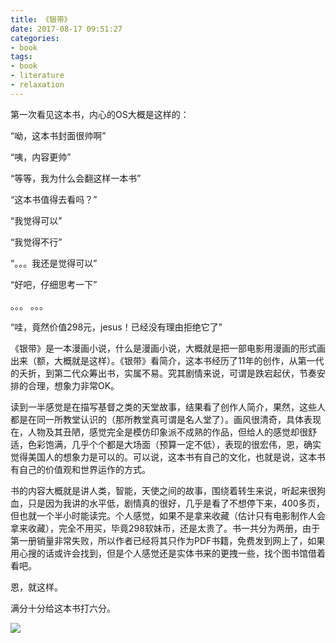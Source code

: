 ```yaml
---
title: 《银带》
date: 2017-08-17 09:51:27
categories:
- book
tags:
- book
- literature
- relaxation
---
```

第一次看见这本书，内心的OS大概是这样的：

“呦，这本书封面很帅啊”

“咦，内容更帅”

“等等，我为什么会翻这样一本书”

“这本书值得去看吗？”

 <!-- more -->

“我觉得可以”


“我觉得不行”

“。。。我还是觉得可以”

“好吧，仔细思考一下”

。。。 。。。 

“哇，竟然价值298元，jesus！已经没有理由拒绝它了”

《银带》是一本漫画小说，什么是漫画小说，大概就是把一部电影用漫画的形式画出来（额，大概就是这样）。《银带》看简介，这本书经历了11年的创作，从第一代的夭折，到第二代众筹出书，实属不易。究其剧情来说，可谓是跌宕起伏，节奏安排的合理，想象力非常OK。

读到一半感觉是在描写基督之类的天堂故事，结果看了创作人简介，果然，这些人都是在同一所教堂认识的（那所教堂真可谓是名人堂了）。画风很清奇，具体表现在，人物及其丑陋，感觉完全是模仿印象派不成熟的作品，但给人的感觉却很舒适，色彩饱满，几乎个个都是大场面（预算一定不低），表现的很宏伟，恩，确实觉得美国人的想象力是可以的。可以说，这本书有自己的文化，也就是说，这本书有自己的价值观和世界运作的方式。

书的内容大概就是讲人类，智能，天使之间的故事，围绕着转生来说，听起来很狗血，只是因为我讲的水平低，剧情真的很好，几乎是看了不想停下来，400多页，但也就一个半小时能读完。个人感觉，如果不是拿来收藏（估计只有电影制作人会拿来收藏），完全不用买，毕竟298软妹币，还是太贵了。书一共分为两册，由于第一册销量非常失败，所以作者已经将其只作为PDF书籍，免费发到网上了，如果用心搜的话或许会找到，但是个人感觉还是实体书来的更拽一些，找个图书馆借着看吧。

恩，就这样。

满分十分给这本书打六分。

![](/images/book/3.JPG)
